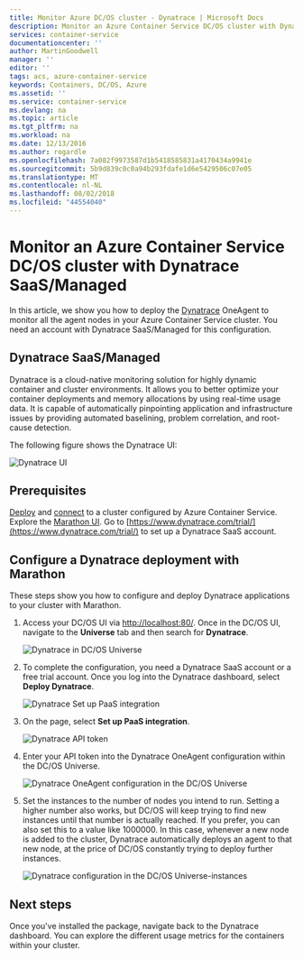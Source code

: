 ```yaml
---
title: Monitor Azure DC/OS cluster - Dynatrace | Microsoft Docs
description: Monitor an Azure Container Service DC/OS cluster with Dynatrace. Deploy the Dynatrace OneAgent by using the DC/OS dashboard.
services: container-service
documentationcenter: ''
author: MartinGoodwell
manager: ''
editor: ''
tags: acs, azure-container-service
keywords: Containers, DC/OS, Azure
ms.assetid: ''
ms.service: container-service
ms.devlang: na
ms.topic: article
ms.tgt_pltfrm: na
ms.workload: na
ms.date: 12/13/2016
ms.author: rogardle
ms.openlocfilehash: 7a082f9973587d1b5418585831a4170434a9941e
ms.sourcegitcommit: 5b9d839c0c0a94b293fdafe1d6e5429506c07e05
ms.translationtype: MT
ms.contentlocale: nl-NL
ms.lasthandoff: 08/02/2018
ms.locfileid: "44554040"
---
```

# <a name="monitor-an-azure-container-service-dcos-cluster-with-dynatrace-saasmanaged"></a>Monitor an Azure Container Service DC/OS cluster with Dynatrace SaaS/Managed
In this article, we show you how to deploy the [Dynatrace](https://www.dynatrace.com/) OneAgent to monitor all the agent nodes in your Azure Container Service cluster. You need an account with Dynatrace SaaS/Managed for this configuration. 

## <a name="dynatrace-saasmanaged"></a>Dynatrace SaaS/Managed
Dynatrace is a cloud-native monitoring solution for highly dynamic container and cluster environments. It allows you to better optimize your container deployments and memory allocations by using real-time usage data. It is capable of automatically pinpointing application and infrastructure issues by providing automated baselining, problem correlation, and root-cause detection.

The following figure shows the Dynatrace UI:

![Dynatrace UI](https://docstestmedia1.blob.core.windows.net/azure-media/articles/container-service/media/container-service-monitoring-dynatrace/dynatrace.png)

## <a name="prerequisites"></a>Prerequisites 
[Deploy](./container-service-deployment.md) and [connect](./container-service-connect.md) to a cluster configured by Azure Container Service. Explore the [Marathon UI](./container-service-mesos-marathon-ui.md). Go to [https://www.dynatrace.com/trial/](https://www.dynatrace.com/trial/) to set up a Dynatrace SaaS account.  

## <a name="configure-a-dynatrace-deployment-with-marathon"></a>Configure a Dynatrace deployment with Marathon
These steps show you how to configure and deploy Dynatrace applications to your cluster with Marathon.

1. Access your DC/OS UI via [http://localhost:80/](http://localhost:80/). Once in the DC/OS UI, navigate to the **Universe** tab and then search for **Dynatrace**.

    ![Dynatrace in DC/OS Universe](https://docstestmedia1.blob.core.windows.net/azure-media/articles/container-service/media/container-service-monitoring-dynatrace/dynatrace-universe.png)

2. To complete the configuration, you need a Dynatrace SaaS account or a free trial account. Once you log into the Dynatrace dashboard, select **Deploy Dynatrace**.

    ![Dynatrace Set up PaaS integration](https://docstestmedia1.blob.core.windows.net/azure-media/articles/container-service/media/container-service-monitoring-dynatrace/setup-paas.png)

3. On the page, select **Set up PaaS integration**. 

    ![Dynatrace API token](https://docstestmedia1.blob.core.windows.net/azure-media/articles/container-service/media/container-service-monitoring-dynatrace/api-token.png) 

4. Enter your API token into the Dynatrace OneAgent configuration within the DC/OS Universe. 

    ![Dynatrace OneAgent configuration in the DC/OS Universe](https://docstestmedia1.blob.core.windows.net/azure-media/articles/container-service/media/container-service-monitoring-dynatrace/dynatrace-config.png)

5. Set the instances to the number of nodes you intend to run. Setting a higher number also works, but DC/OS will keep trying to find new instances until that number is actually reached. If you prefer, you can also set this to a value like 1000000. In this case, whenever a new node is added to the cluster, Dynatrace automatically deploys an agent to that new node, at the price of DC/OS constantly trying to deploy further instances.

    ![Dynatrace configuration in the DC/OS Universe-instances](https://docstestmedia1.blob.core.windows.net/azure-media/articles/container-service/media/container-service-monitoring-dynatrace/dynatrace-config2.png)

## <a name="next-steps"></a>Next steps

Once you've installed the package, navigate back to the Dynatrace dashboard. You can explore the different usage metrics for the containers within your cluster. 





